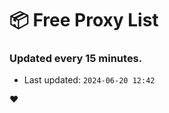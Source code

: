 # :package: Free Proxy List
### Updated every 15 minutes.

- Last updated: `2024-06-20 12:42`

:heart:
